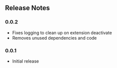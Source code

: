 ## Release Notes

### 0.0.2
- Fixes logging to clean up on extension deactivate
- Removes unused dependencies and code

### 0.0.1
- Initial release